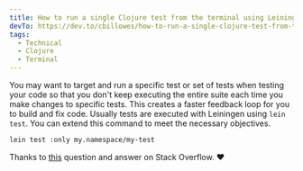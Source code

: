 ```yaml
---
title: How to run a single Clojure test from the terminal using Leiningen
devTo: https://dev.to/cbillowes/how-to-run-a-single-clojure-test-from-the-terminal-using-leiningen-e1l
tags:
  - Technical
  - Clojure
  - Terminal
---
```


You may want to target and run a specific test or set of tests when testing
your code so that you don't keep executing the entire suite each time you
make changes to specific tests. This creates a faster feedback loop for you
to build and fix code. Usually tests are executed with Leiningen using `lein test`.
You can extend this command to meet the necessary objectives.

```bash
lein test :only my.namespace/my-test
```

Thanks to [this](https://stackoverflow.com/questions/41484746/clojure-test-and-leinigen-how-to-run-just-a-single-test-from-command-line) question and answer on Stack Overflow. :heart:
